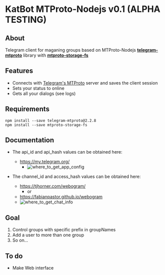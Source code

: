 # KatBot MTProto-Nodejs v0.1 (ALPHA TESTING)

## About
Telegram client for maganing groups based on MTProto-Nodejs [**telegram-mtproto**](https://github.com/zerobias/telegram-mtproto) library with [**mtproto-storage-fs**](https://www.npmjs.com/package/mtproto-storage-fs)


## Features
- Connects with [Telegram's MTProto](https://core.telegram.org/mtproto) server and saves the client session
- Sets your status to online
- Gets all your dialogs (see logs)

## Requirements
```
npm install --save telegram-mtproto@2.2.8
npm install --save mtproto-storage-fs
```

## Documentation
- The api_id and api_hash values can be obtained here: 
  - https://my.telegram.org/
    - ![where_to_get_app_config](https://raw.githubusercontent.com/Kati3e/KatBot-MTProto-Nodejs/master/images/where_to_get_app_config.png)  

- The channel_id and access_hash values can be obtained here:
  - https://tjhorner.com/webogram/
    - or
  - https://fabianpastor.github.io/webogram
  - ![where_to_get_chat_info](https://raw.githubusercontent.com/Kati3e/KatBot-MTProto-Nodejs/master/images/where_to_get_chat_info.png)  

## Goal
1. Control groups with specific prefix in groupNames
2. Add a user to more than one group
3. So on...

## To do
- Make Web interface